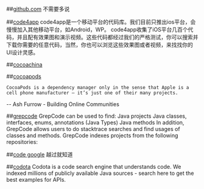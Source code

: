 ##[github.com](https://github.com/)
不需要多说

##[code4app](http://code4app.com/search.php?mod=forum)
 code4app是一个移动平台的代码库。我们目前只推出ios平台，会慢慢加入其他移动平台，如Android，WP。
      code4app收集了iOS平台几百个代码，并且配有效果图和演示视频。这些代码都经过我们的严格测试，你可以搜索并下载你需要的任意代码，当然，你也可以浏览这些效果图或者视频，来找找你的UI设计灵感。

##[cocoachina](http://code.cocoachina.com/)

##[cocoapods](https://cocoapods.org)
```
CocoaPods is a dependency manager only in the sense that Apple is a cell phone manufacturer – it’s just one of their many projects.
```
-- Ash Furrow - Building Online Communities


##[grepcode](http://grepcode.com/)
GrepCode can be used to find:
Java projects
Java classes, interfaces, enums, annotations (Java Types)
Java methods
In addition, GrepCode allows users to do stacktrace searches and find usages of classes and methods. GrepCode indexes projects from the following repositories:


##[code google](http://Googlecode.com)
越过就知道

##[codota](https://www.codota.com/)
Codota is a code search engine that understands code. We indexed millions of publicly available Java sources - search here to get the best examples for APIs.